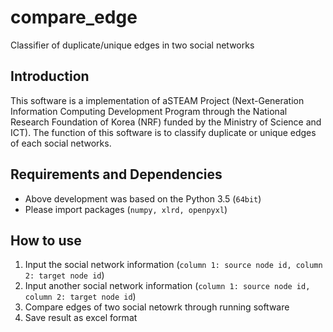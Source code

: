 # compare_edge
Classifier of duplicate/unique edges in two social networks

## Introduction

This software is a implementation of aSTEAM Project (Next-Generation Information Computing Development Program through the National Research Foundation of Korea (NRF) funded by the Ministry of Science and ICT). The function of this software is to classify duplicate or unique edges of each social networks.

## Requirements and Dependencies
* Above development was based on the Python 3.5 (`64bit`)
* Please import packages (`numpy, xlrd, openpyxl`)

## How to use
  1. Input the social network information (`column 1: source node id, column 2: target node id`) 
  1. Input another social network information (`column 1: source node id, column 2: target node id`) 
  2. Compare edges of two social netowrk through running software
  4. Save result as excel format
